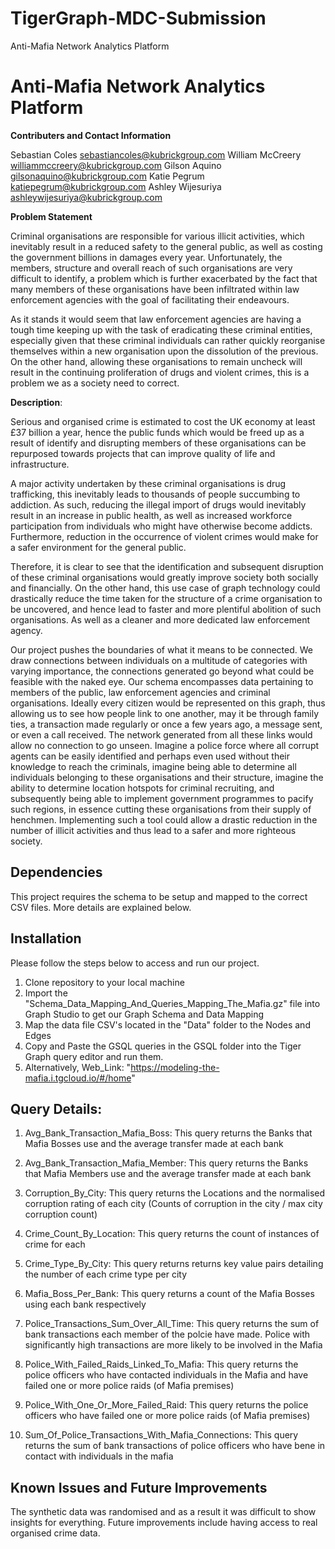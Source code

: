 # TigerGraph-MDC-Submission
Anti-Mafia Network Analytics Platform


# Anti-Mafia Network Analytics Platform
**Contributers and Contact Information**

Sebastian Coles sebastiancoles@kubrickgroup.com
William McCreery williammccreery@kubrickgroup.com
Gilson Aquino gilsonaquino@kubrickgroup.com
Katie Pegrum katiepegrum@kubrickgroup.com
Ashley Wijesuriya ashleywijesuriya@kubrickgroup.com


**Problem Statement**

Criminal organisations are responsible for various illicit activities, which inevitably result in a reduced safety to the general public, as well as costing the government billions in damages every year. Unfortunately, the members, structure and overall reach of such organisations are very difficult to identify, a problem which is further exacerbated by the fact that many members of these organisations have been infiltrated within law enforcement agencies with the goal of facilitating their endeavours.

As it stands it would seem that law enforcement agencies are having a tough time keeping up with the task of eradicating these criminal entities, especially given that these criminal individuals can rather quickly reorganise themselves within a new organisation upon the dissolution of the previous. On the other hand, allowing these organisations to remain uncheck will result in the continuing proliferation of drugs and violent crimes, this is a problem we as a society need to correct.

**Description**: 

Serious and organised crime is estimated to cost the UK economy at least £37 billion a year, hence the public funds which would be freed up as a result of identify and disrupting members of these organisations can be repurposed towards projects that can improve quality of life and infrastructure.

A major activity undertaken by these criminal organisations  is drug trafficking, this inevitably leads to thousands of people succumbing to addiction. As such, reducing the illegal import of drugs would inevitably result in an increase in public health, as well as increased workforce participation from individuals who might have otherwise become addicts. Furthermore, reduction in the occurrence of violent crimes would make for a safer environment for the general public.

Therefore, it is clear to see that the identification and subsequent disruption of these criminal organisations would greatly improve society both socially and financially. On the other hand, this use case of graph technology could drastically reduce the time taken for the structure of a crime organisation to be uncovered, and hence lead to faster and more plentiful abolition of such organisations. As well as a cleaner and more dedicated law enforcement agency.

Our project pushes the boundaries of what it means to be connected. We draw connections between individuals on a multitude of categories with varying importance, the connections generated go beyond what could be feasible with the naked eye.
Our schema encompasses data pertaining to members of the public, law enforcement agencies and criminal organisations. Ideally every citizen would be represented on this graph, thus allowing us to see how people link to one another, may it be through family ties, a transaction made regularly or once a few years ago, a message sent, or even a call received. The network generated from all these links would allow no connection to go unseen. 
Imagine a police force where all corrupt agents can be easily identified and perhaps even used without their knowledge to reach the criminals, imagine being able to determine all individuals belonging to these organisations and their structure, imagine the ability to determine location hotspots for criminal recruiting, and subsequently being able to implement government programmes to pacify such regions, in essence cutting these organisations from their supply of henchmen.
Implementing such a tool could allow a drastic reduction in the number of illicit activities and thus lead to a safer and more righteous society.


## Dependencies

This project requires the schema to be setup and mapped to the correct CSV files. More details are explained below.

## Installation

Please follow the steps below to access and run our project.

1. Clone repository to your local machine
2. Import the "Schema_Data_Mapping_And_Queries_Mapping_The_Mafia.gz" file into Graph Studio to get our Graph Schema and Data Mapping
3. Map the data file CSV's located in the "Data" folder to the Nodes and Edges
4. Copy and Paste the GSQL queries in the GSQL folder into the Tiger Graph query editor and run them.
5. Alternatively, Web_Link: "https://modeling-the-mafia.i.tgcloud.io/#/home"

## Query Details:

1) Avg_Bank_Transaction_Mafia_Boss: This query returns the Banks that Mafia Bosses use and the average transfer made at each bank

2) Avg_Bank_Transaction_Mafia_Member: This query returns the Banks that Mafia Members use and the average transfer made at each bank

3) Corruption_By_City: This query returns the Locations and the normalised corruption rating of each city (Counts of corruption in the city / max city corruption count)

4) Crime_Count_By_Location: This query returns the count of instances of crime for each

5) Crime_Type_By_City: This query returns returns key value pairs detailing the number of each crime type per city

6) Mafia_Boss_Per_Bank: This query returns a count of the Mafia Bosses using each bank respectively

7) Police_Transactions_Sum_Over_All_Time: This query returns the sum of bank transactions each member of the polcie have made. Police with significantly high transactions are more likely to be involved in the Mafia

8) Police_With_Failed_Raids_Linked_To_Mafia: This query returns the police officers who have contacted individuals in the Mafia and have failed one or more police raids (of Mafia premises)

9) Police_With_One_Or_More_Failed_Raid: This query returns the police officers who have failed one or more police raids (of Mafia premises)

10) Sum_Of_Police_Transactions_With_Mafia_Connections: This query returns the sum of bank transactions of police officers who have bene in contact with individuals in the mafia

## Known Issues and Future Improvements

The synthetic data was randomised and as a result it was difficult to show insights for everything. Future improvements include having access to real organised crime data. 
